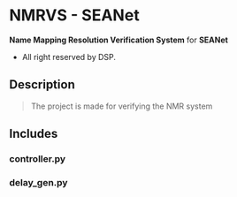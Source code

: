 # NMRVS - SEANet
**Name Mapping Resolution Verification System** for **SEANet**
- All right reserved by DSP.
## Description
> The project is made for verifying the NMR system
## Includes

### controller.py

### delay_gen.py
